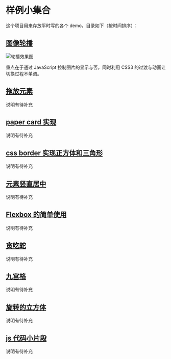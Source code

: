 # 样例小集合

这个项目用来存放平时写的各个 demo，目录如下（按时间排序）：

## [图像轮播](img-slide/)
![轮播效果图](http://ww1.sinaimg.cn/large/006y8lVajw1fam45xlb1jg30dc04zkjm.gif)

重点在于通过 JavaScript 控制图片的显示与否，同时利用 CSS3 的过渡与动画让切换过程不单调。

## [拖放元素](drag-drop/)
说明有待补充

## [paper card 实现](paper-like-cards/)
说明有待补充

## [css border 实现正方体和三角形](triangle-by-border/)
说明有待补充

## [元素竖直居中](center-elem/)
说明有待补充

## [Flexbox 的简单使用](flex-box/)
说明有待补充

## [贪吃蛇](snake/)
说明有待补充

## [九宫格](grid-3by3/)
说明有待补充

## [旋转的立方体](rotate-cube/)
说明有待补充

## [js 代码小片段](js-snippets/)
说明有待补充

